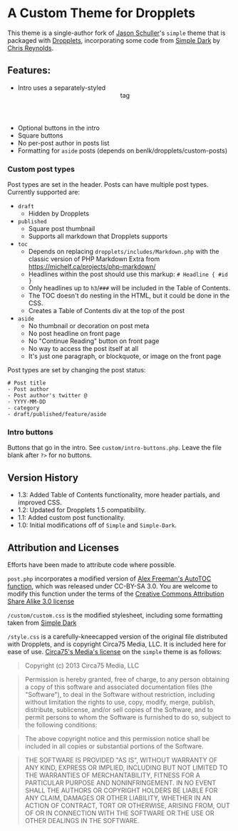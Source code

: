 # A Custom Theme for Dropplets

This theme is a single-author fork of [Jason Schuller][]'s `simple` theme that is packaged with [Dropplets][], incorporating some code from [Simple Dark][] by [Chris Reynolds][].

## Features:

* Intro uses a separately-styled <header> tag
* Optional buttons in the intro
* Square buttons
* No per-post author in posts list
* Formatting for `aside` posts (depends on benlk/dropplets/custom-posts)

### Custom post types

Post types are set in the header. Posts can have multiple post types. Currently supported are:

* `draft`
    * Hidden by Dropplets
* `published`
    * Square post thumbnail
    * Supports all markdown that Dropplets supports
* `toc`
	- Depends on replacing `dropplets/includes/Markdown.php` with the classic version of PHP Markdown Extra from https://michelf.ca/projects/php-markdown/
	- Headlines within the post should use this markup: `# Headline { #id }` 
	- Only headlines up to `h3`/`###` will be included in the Table of Contents.
	- The TOC doesn't do nesting in the HTML, but it could be done in the CSS.
	- Creates a Table of Contents div at the top of the post
* `aside`
    * No thumbnail or decoration on post meta
    * No post headline on front page
    * No "Continue Reading" button on front page
    * No way to access the post itself at all
    * It's just one paragraph, or blockquote, or image on the front page
    
Post types are set by changing the post status:

    # Post title 
    - Post author
    - Post author's twitter @
    - YYYY-MM-DD
    - category
    - draft/published/feature/aside
    
### Intro buttons 

Buttons that go in the intro. See `custom/intro-buttons.php`. Leave the file blank after `?>` for no buttons. 

## Version History

- 1.3: Added Table of Contents functionality, more header partials, and improved CSS.
- 1.2: Updated for Dropplets 1.5 compatibility.
- 1.1: Added custom post functionality.
- 1.0: Initial modifications off of `Simple` and `Simple-Dark`.

## Attribution and Licenses

Efforts have been made to attribute code where possible. 

`post.php` incorporates a modified version of [Alex Freeman's AutoTOC function](http://www.10stripe.com/articles/automatically-generate-table-of-contents-php.php), which was released under CC-BY-SA 3.0. You are welcome to modify this function under the terms of the [Creative Commons Attribution Share Alike 3.0 license](https://creativecommons.org/licenses/by-sa/3.0/)

`/custom/custom.css` is the modified stylesheet, including some formatting taken from [Simple Dark][]

`/style.css` is a carefully-kneecapped version of the original file distributed with Dropplets, and is copyright Circa75 Media, LLC. It is included here for ease of use. [Circa75's Media's license][] on the `simple` theme is as follows:

> Copyright (c) 2013 Circa75 Media, LLC

> Permission is hereby granted, free of charge, to any person obtaining a copy of this software and associated documentation files (the "Software"), to deal in the Software without restriction, including without limitation the rights to use, copy, modify, merge, publish, distribute, sublicense, and/or sell copies of the Software, and to permit persons to whom the Software is furnished to do so, subject to the following conditions:

> The above copyright notice and this permission notice shall be included in all copies or substantial portions of the Software.

> THE SOFTWARE IS PROVIDED "AS IS", WITHOUT WARRANTY OF ANY KIND, EXPRESS OR IMPLIED, INCLUDING BUT NOT LIMITED TO THE WARRANTIES OF MERCHANTABILITY, FITNESS FOR A PARTICULAR PURPOSE AND NONINFRINGEMENT. IN NO EVENT SHALL THE AUTHORS OR COPYRIGHT HOLDERS BE LIABLE FOR ANY CLAIM, DAMAGES OR OTHER LIABILITY, WHETHER IN AN ACTION OF CONTRACT, TORT OR OTHERWISE, ARISING FROM, OUT OF OR IN CONNECTION WITH THE SOFTWARE OR THE USE OR OTHER DEALINGS IN THE SOFTWARE.



[Dropplets]: http://dropplets.com/
[Jason Schuller]: http://jason.sc/
[Simple Dark]: https://gist.github.com/jazzsequence/5162736
[Chris Reynolds]: http://chrisreynolds.io/
[chrisreynolds.io/blog/]: http://chrisreynolds.io/blog/
[Circa75's Media's license]: https://github.com/circa75/dropplets#license
